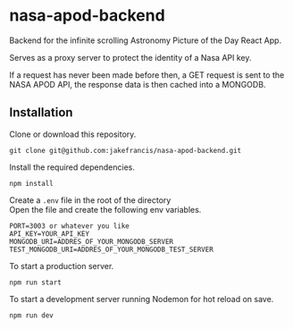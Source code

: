 # nasa-apod-backend

Backend for the infinite scrolling Astronomy Picture of the Day React App.

Serves as a proxy server to protect the identity of a Nasa API key.

If a request has never been made before then, a GET request is sent to the NASA APOD API, the response data is then cached into a MONGODB.

## Installation

Clone or download this repository.

```git clone git@github.com:jakefrancis/nasa-apod-backend.git```

Install the required dependencies.

```npm install```

Create a ```.env``` file in the root of the directory  
Open the file and create the following env variables.

```
PORT=3003 or whatever you like
API_KEY=YOUR_API_KEY
MONGODB_URI=ADDRES_OF_YOUR_MONGODB_SERVER
TEST_MONGODB_URI=ADDRES_OF_YOUR_MONGODB_TEST_SERVER
```

To start a production server.

```npm run start```

To start a development server running Nodemon for hot reload on save.

```npm run dev```









